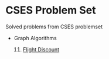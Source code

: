 # CSES Problem Set
Solved problems from CSES problemset

- Graph Algorithms

  11. [Flight Discount](graph/G11_flight_discount.md)
